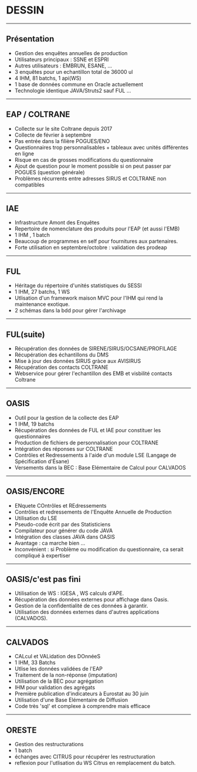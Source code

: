 # DESSIN

---

## Présentation

- Gestion des enquêtes annuelles de production 
- Utilisateurs principaux : SSNE et ESPRI
- Autres utilisateurs : EMBRUN, ESANE, ...
- 3 enquêtes pour un echantillon total de 36000 ul 
- 4 IHM, 81 batchs, 1 api(WS)
- 1 base de données commune en Oracle actuellement
- Technologie identique JAVA/Struts2 sauf FUL ...


---

## EAP / COLTRANE 

- Collecte sur le site Coltrane depuis 2017
- Collecte de février à septembre
- Pas entrée dans la filière POGUES/ENO 
- Questionnaires trop personnalisables + tableaux avec unités différentes en ligne
- Risque en cas de grosses modifications du questionnaire
- Ajout de question pour le moment possible si on peut passer par POGUES (question générale)
- Problèmes récurrents entre adresses SIRUS et COLTRANE non compatibles


---

## IAE

- Infrastructure Amont des Enquêtes
- Repertoire de nomenclature des produits pour l'EAP (et aussi l'EMB)
- 1 IHM , 1 batch
- Beaucoup de programmes en self pour fournitures aux partenaires.
- Forte utilisation en septembre/octobre : validation des prodeap

---

## FUL

- Héritage du répertoire d'unités statistiques du SESSI
- 1 IHM, 27 batchs, 1 WS
- Utlisation d'un framework maison MVC pour l'IHM qui rend la maintenance exotique.
- 2 schémas dans la bdd pour gérer l'archivage


---

## FUL(suite)

- Récupération des données de SIRENE/SIRUS/OCSANE/PROFILAGE
- Récupération des échantillons du DMS
- Mise à jour des données SIRUS gràce aux AVISIRUS
- Récupération des contacts COLTRANE 
- Webservice pour gérer l'echantillon des EMB et visbilité contacts Coltrane

---

## OASIS

- Outil pour la gestion de la collecte des EAP
- 1 IHM, 19 batchs
- Récupération des données de FUL et IAE pour constituer les questionnaires
- Production de fichiers de personnalisation pour COLTRANE
- Intégration des réponses sur COLTRANE
- Contrôles et Redressements à l'aide d'un module LSE (Langage de Spécification d'Ésane)
- Versements dans la BEC : Base Elémentaire de Calcul pour CALVADOS

---

## OASIS/ENCORE

- ENquete COntrôles et REdressements
- Contrôles et redressements de l'Enquête Annuelle de Production
- Utilisation du LSE
- Pseudo-code écrit par des Statisticiens
- Compilateur pour générer du code JAVA
- Intégration des classes JAVA dans OASIS
- Avantage : ca marche bien ...
- Inconvénient : si Problème ou modification du questionnaire, ca serait compliqué à expertiser

---

## OASIS/c'est pas fini 

- Utilisation de WS : IGESA , WS calculs d'APE.
- Récupération des données externes pour affichage dans Oasis.
- Gestion de la confidentialité de ces données à garantir.
- Utilisation des données externes dans d'autres applications (CALVADOS).


---

## CALVADOS

- CALcul et VALidation des DOnnéeS
- 1 IHM, 33 Batchs
- Utlise les données validées de l'EAP 
- Traitement de la non-réponse (imputation)
- Utilisation de la BEC pour agrégation
- IHM pour validation des agrégats
- Première publication d'indicateurs à Eurostat au 30 juin
- Utilisation d'une Base Elémentaire de Diffusion 
- Code très 'sql' et complexe à comprendre mais efficace



---

## ORESTE

- Gestion des restructurations
- 1 batch
- échanges avec CITRUS pour récupérer les restructuration
- reflexion pour l'utlisation du WS Citrus en remplacement du batch.
